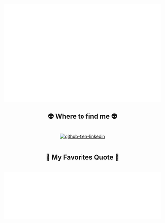 <a href="#" target="_blank">
  <img src="svg/github-tien.svg" width="1200" alt="github-tien-official" />
</a>

<h2 align="center">👽 Where to find me 👽</h2>
<br>
<!-- https://icons8.com -->
<div align="center">
  <a href="https://www.linkedin.com/in/tien-tika/" target="blank">
    <img src="https://img.icons8.com/bubbles/100/000000/linkedin.png" alt="github-tien-linkedin" />
  </a>
  
</div>

<br>
<h2 align="center">📑 My Favorites Quote 📑</h2>
<br>
<a href="#" target="_blank">
  <img src="svg/github-tien-quotes.svg" width="846" height="150" alt="github-tien-official" />
</a>
